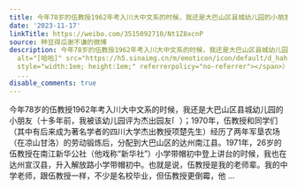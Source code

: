 ```yaml
---
title: 今年78岁的伍教授1962年考入川大中文系的时候，我还是大巴山区县城幼儿园的小朋友（十多年前，我被该幼儿园评为杰出园友[哈哈]）；1970年，伍教授和同学们（其中...
date: '2023-11-17'
linkTitle: https://weibo.com/3515092710/Nt1Z8xcnP
source: 种豆得瓜谢不谦的微博
description: 今年78岁的伍教授1962年考入川大中文系的时候，我还是大巴山区县城幼儿园的小朋友（十多年前，我被该幼儿园评为杰出园友<span class="url-icon"><img
  alt="[哈哈]" src="https://h5.sinaimg.cn/m/emoticon/icon/default/d_haha-0ec05e6dad.png"
  style="width:1em; height:1em;" referrerpolicy="no-referrer"></span>）；1970年，伍教授和同学们（其中有后来成为著名学者的四川大学杰出教授项楚先生）经历了两年军垦农场（在凉山甘洛）的劳动锻炼后，分配到大巴山区的达州南江县。1971年，26岁的伍教授在南江新华公社（他戏称“新华社”）小学带帽初中登上讲台的时候，我也在达州宣汉县，升入解放路小学带帽初中。也就是说，伍教授是我的老师辈。我的中学老师，跟伍教授一样，不少是名校毕业，但伍教授更倒霉，他
  ...
disable_comments: true
---
```

今年78岁的伍教授1962年考入川大中文系的时候，我还是大巴山区县城幼儿园的小朋友（十多年前，我被该幼儿园评为杰出园友<span class="url-icon"><img alt="[哈哈]" src="https://h5.sinaimg.cn/m/emoticon/icon/default/d_haha-0ec05e6dad.png" style="width:1em; height:1em;" referrerpolicy="no-referrer"></span>）；1970年，伍教授和同学们（其中有后来成为著名学者的四川大学杰出教授项楚先生）经历了两年军垦农场（在凉山甘洛）的劳动锻炼后，分配到大巴山区的达州南江县。1971年，26岁的伍教授在南江新华公社（他戏称“新华社”）小学带帽初中登上讲台的时候，我也在达州宣汉县，升入解放路小学带帽初中。也就是说，伍教授是我的老师辈。我的中学老师，跟伍教授一样，不少是名校毕业，但伍教授更倒霉，他 ...